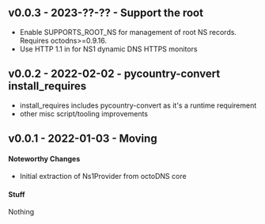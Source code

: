 ## v0.0.3 - 2023-??-?? - Support the root

* Enable SUPPORTS_ROOT_NS for management of root NS records. Requires
  octodns>=0.9.16.
* Use HTTP 1.1 in for NS1 dynamic DNS HTTPS monitors

## v0.0.2 - 2022-02-02 - pycountry-convert install_requires

* install_requires includes pycountry-convert as it's a runtime requirement
* other misc script/tooling improvements

## v0.0.1 - 2022-01-03 - Moving

#### Noteworthy Changes

* Initial extraction of Ns1Provider from octoDNS core

#### Stuff

Nothing
